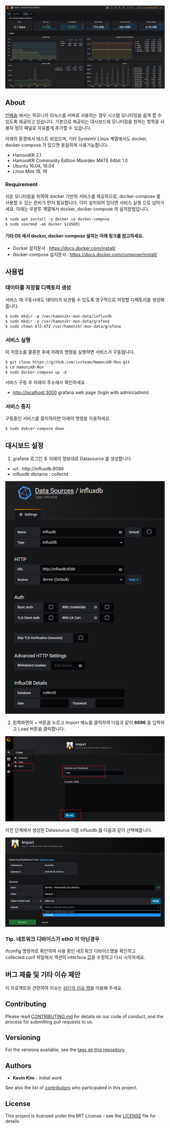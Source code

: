 ![Dashboard](https://github.com/ivsteam/ivsteam.github.io/blob/master/img/grafana_6696.png)

## About

[인베슘](http://invesume.com) 에서는 하모니카 리눅스를 서버로 사용하는 경우 시스템 모니터링을 쉽게 할 수 있도록 제공하고 있습니다.
기본으로 제공되는 대시보드에 모니터링을 원하는 항목을 사용자 정의 패널로 자유롭게 추가할 수 있습니다.

아래의 환경에서 테스트 되었으며, 기타 SystemV Linux 계열에서도 docker, docker-compose 가 있으면 동일하게 사용가능합니다.

- HamoniKR 2.1
- HamoniKR Community Edition Moordev MATE 64bit 1.0
- Ubuntu 16.04, 18.04
- Linux Mint 18, 19

### Requirement
쉬운 모니터링을 위하여 docker 기반의 서비스를 제공하므로, docker-compose 를 사용할 수 있는 준비가 먼저 필요합니다.
이미 설치되어 있다면 서비스 실행 으로 넘어가세요.
아래는 우분투 계열에서 docker, docker-compose 의 설치방법입니다.
```
$ sudo apt install -y docker.io docker-compose
$ sudo usermod -aG docker ${USER}
```
#### 기타 OS 에서 docker, docker-compose 설치는 아래 링크를 참고하세요.

- Docker 설치문서 : https://docs.docker.com/install/
- docker-compose 설치문서 : https://docs.docker.com/compose/install/


## 사용법

### 데이터를 저장할 디렉토리 생성

서비스 재 구동시에도 데이터가 보관될 수 있도록 영구적으로 저장할 디렉토리를 생성해 줍니다.

```
$ sudo mkdir -p /var/hamonikr-mon-data/influxdb
$ sudo mkdir -p /var/hamonikr-mon-data/grafana
$ sudo chown 472:472 /var/hamonikr-mon-data/grafana
```

### 서비스 실행

이 저장소를 클론한 후에 아래의 명령을 실행하면 서비스가 구동됩니다.

```
$ git clone https://github.com/ivsteam/HamoniKR-Mon.git
$ cd HamoniKR-Mon
$ sudo docker-compose up -d
```
서비스 구동 후 아래의 주소에서 확인하세요 :

- <http://localhost:3000>  grafana web page (login with admin/admin)

### 서비스 중지

구동중인 서비스를 중지하려면 아래의 명령을 이용하세요.

```
$ sudo dokcer-compose down
```

## 대시보드 설정

1) grafana 로그인 후 아래의 정보대로 Datasource 를 생성합니다. 
- url : http://influxdb:8086
- influxdb dbname : collectd

![Add Data Source](https://github.com/ivsteam/ivsteam.github.io/blob/master/img/add_data_source.png)


2) 왼쪽화면의 + 버튼을 누르고 Import 메뉴를 클릭하여 다음과 같이 **6696** 을 입력하고 Load 버튼을 클릭합니다. 

![Import](https://github.com/ivsteam/ivsteam.github.io/blob/master/img/dashboard_import.png)

이전 단계에서 생성한 Datasource 이름 influxdb 를 다음과 같이 선택해줍니다.

![Select DS](https://github.com/ivsteam/ivsteam.github.io/blob/master/img/select_ds.png)


### Tip. 네트워크 디바이스가 eth0 이 아닌경우
ifconfig 명령어로 확인하여 사용 중인 네트워크 디바이스명을 확인하고
collected.conf 파일에서 <Plugin interface> 섹션의 interface 값을 수정하고 다시 시작하세요.


## 버그 제출 및 기타 이슈 제안
이 프로젝트와 관련하여 이슈는 [상단의 이슈 탭](https://github.com/ivsteam/HamoniKR-Mon/issues)을 이용해 주세요.

## Contributing

Please read [CONTRIBUTING.md](https://gist.github.com/PurpleBooth/b24679402957c63ec426) for details on our code of conduct, and the process for submitting pull requests to us.

## Versioning

For the versions available, see the [tags on this repository](https://github.com/ivsteam/HamoniKR-Mon/tags). 

## Authors

* **Kevin Kim** - *Initial work*

See also the list of [contributors](https://github.com/ivsteam/HamoniKR-Mon/contributors) who participated in this project.

## License

This project is licensed under the MIT License - see the [LICENSE](LICENSE) file for details
